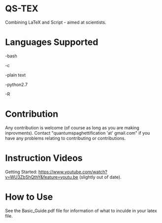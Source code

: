 # QS-TEX
Combining LaTeX and Script - aimed at scientists.
# Languages Supported

  -bash
  
  -c
 
  -plain text
  
  -python2.7
  
  -R
  
# Contribution 
Any contribution is welcome (of course as long as you are making inprovments). Contact "quantumspaghettification 'at' gmail.com" if you have any problems relating to contributing or contributions. 
# Instruction Videos
Getting Started: https://www.youtube.com/watch?v=WU3ZbShQthY&feature=youtu.be (slightly out of date).
# How to Use
See the Basic_Guide.pdf file for information of what to inculde in your latex file.
